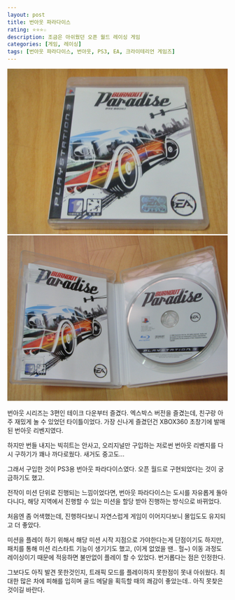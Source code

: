 ```yaml
---
layout: post
title: 번아웃 파라다이스
rating: ⭐️⭐️⭐️☆
description: 조금은 아쉬웠던 오픈 월드 레이싱 게임
categories: [게임, 레이싱]
tags: [번아웃 파라다이스, 번아웃, PS3, EA, 크라이테리언 게임즈]
---
```


![bp](../../images/2009/burnout_paradise_01.jpg)
![bp](../../images/2009/burnout_paradise_02.jpg)

번아웃 시리즈는 3편인 테이크 다운부터 즐겼다. 엑스박스 버전을 즐겼는데, 친구랑 아주 재밌게 놀 수 있었던 타이틀이었다. 가장 신나게 즐겼던건 XBOX360 초창기에 발매된 번아웃 리벤지였다.

하지만 번들 내지는 빅히트는 안사고, 오리지널만 구입하는 저로썬 번아웃 리벤지를 다시 구하기가 꽤나 까다로웠다. 새거도 중고도...

그래서 구입한 것이 PS3용 번아웃 파라다이스였다. 오픈 월드로 구현되었다는 것이 궁금하기도 했고.

전작이 미션 단위로 진행되는 느낌이었다면, 번아웃 파라다이스는 도시를 자유롭게 돌아다니다, 해당 지역에서 진행할 수 있는 미션을 할당 받아 진행하는 방식으로 바뀌었다.

처음엔 좀 어색했는데, 진행하다보니 자연스럽게 게임이 이어지다보니 몰입도도 유지되고 더 좋았다.

미션을 플레이 하기 위해서 해당 미션 시작 지점으로 가야한다는게 단점이기도 하지만, 패치를 통해 미션 리스타트 기능이 생기기도 했고, (이게 없었을 땐.. 헐~) 이동 과정도 레이싱이기 때문에 적응하면 불만없이 플레이 할 수 있었다. 번거롭다는 점은 인정한다.

그보다도 아직 발견 못한것인지, 트래픽 모드를 플레이하지 못한점이 못내 아쉬웠다. 최대한 많은 차에 피해를 입히며 골드 메달을 획득할 때의 쾌감이 좋았는데.. 아직 못찾은 것이길 바란다.